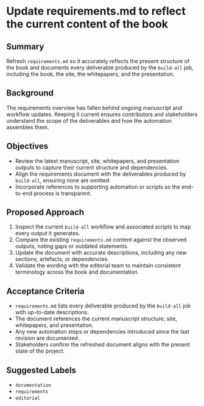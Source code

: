 # Update requirements.md to reflect the current content of the book

## Summary
Refresh `requirements.md` so it accurately reflects the present structure of the book and documents every deliverable produced by the `build-all` job, including the book, the site, the whitepapers, and the presentation.

## Background
The requirements overview has fallen behind ongoing manuscript and workflow updates. Keeping it current ensures contributors and stakeholders understand the scope of the deliverables and how the automation assembles them.

## Objectives
- Review the latest manuscript, site, whitepapers, and presentation outputs to capture their current structure and dependencies.
- Align the requirements document with the deliverables produced by `build-all`, ensuring none are omitted.
- Incorporate references to supporting automation or scripts so the end-to-end process is transparent.

## Proposed Approach
1. Inspect the current `build-all` workflow and associated scripts to map every output it generates.
2. Compare the existing `requirements.md` content against the observed outputs, noting gaps or outdated statements.
3. Update the document with accurate descriptions, including any new sections, artefacts, or dependencies.
4. Validate the wording with the editorial team to maintain consistent terminology across the book and documentation.

## Acceptance Criteria
- `requirements.md` lists every deliverable produced by the `build-all` job with up-to-date descriptions.
- The document references the current manuscript structure, site, whitepapers, and presentation.
- Any new automation steps or dependencies introduced since the last revision are documented.
- Stakeholders confirm the refreshed document aligns with the present state of the project.

## Suggested Labels
- `documentation`
- `requirements`
- `editorial`

